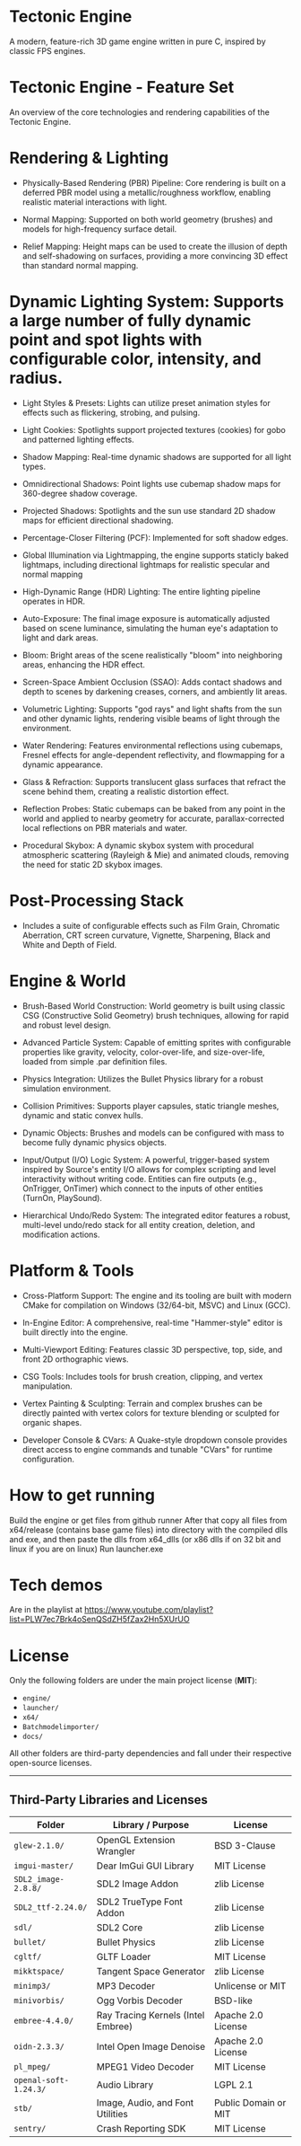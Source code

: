 # Tectonic Engine
A modern, feature-rich 3D game engine written in pure C, inspired by classic FPS engines.

# Tectonic Engine - Feature Set
An overview of the core technologies and rendering capabilities of the Tectonic Engine.

# Rendering & Lighting
- Physically-Based Rendering (PBR) Pipeline: Core rendering is built on a deferred PBR model using a metallic/roughness workflow, enabling realistic material interactions with light.

- Normal Mapping: Supported on both world geometry (brushes) and models for high-frequency surface detail.

- Relief Mapping: Height maps can be used to create the illusion of depth and self-shadowing on surfaces, providing a more convincing 3D effect than standard normal mapping.

# Dynamic Lighting System: Supports a large number of fully dynamic point and spot lights with configurable color, intensity, and radius.
- Light Styles & Presets: Lights can utilize preset animation styles for effects such as flickering, strobing, and pulsing.

- Light Cookies: Spotlights support projected textures (cookies) for gobo and patterned lighting effects.

- Shadow Mapping: Real-time dynamic shadows are supported for all light types.

- Omnidirectional Shadows: Point lights use cubemap shadow maps for 360-degree shadow coverage.

- Projected Shadows: Spotlights and the sun use standard 2D shadow maps for efficient directional shadowing.

- Percentage-Closer Filtering (PCF): Implemented for soft shadow edges.

- Global Illumination via Lightmapping, the engine supports staticly baked lightmaps, including directional lightmaps for realistic specular and normal mapping

- High-Dynamic Range (HDR) Lighting: The entire lighting pipeline operates in HDR.

- Auto-Exposure: The final image exposure is automatically adjusted based on scene luminance, simulating the human eye's adaptation to light and dark areas.

- Bloom: Bright areas of the scene realistically "bloom" into neighboring areas, enhancing the HDR effect.

- Screen-Space Ambient Occlusion (SSAO): Adds contact shadows and depth to scenes by darkening creases, corners, and ambiently lit areas.

- Volumetric Lighting: Supports "god rays" and light shafts from the sun and other dynamic lights, rendering visible beams of light through the environment.

- Water Rendering: Features environmental reflections using cubemaps, Fresnel effects for angle-dependent reflectivity, and flowmapping for a dynamic appearance.

- Glass & Refraction: Supports translucent glass surfaces that refract the scene behind them, creating a realistic distortion effect.

- Reflection Probes: Static cubemaps can be baked from any point in the world and applied to nearby geometry for accurate, parallax-corrected local reflections on PBR materials and water.

- Procedural Skybox: A dynamic skybox system with procedural atmospheric scattering (Rayleigh & Mie) and animated clouds, removing the need for static 2D skybox images.

# Post-Processing Stack
- Includes a suite of configurable effects such as Film Grain, Chromatic Aberration, CRT screen curvature, Vignette, Sharpening, Black and White and Depth of Field.

# Engine & World
- Brush-Based World Construction: World geometry is built using classic CSG (Constructive Solid Geometry) brush techniques, allowing for rapid and robust level design.

- Advanced Particle System: Capable of emitting sprites with configurable properties like gravity, velocity, color-over-life, and size-over-life, loaded from simple .par definition files.

- Physics Integration: Utilizes the Bullet Physics library for a robust simulation environment.

- Collision Primitives: Supports player capsules, static triangle meshes, dynamic and static convex hulls.

- Dynamic Objects: Brushes and models can be configured with mass to become fully dynamic physics objects.

- Input/Output (I/O) Logic System: A powerful, trigger-based system inspired by Source's entity I/O allows for complex scripting and level interactivity without writing code. Entities can fire outputs (e.g., OnTrigger, OnTimer) which connect to the inputs of other entities (TurnOn, PlaySound).

- Hierarchical Undo/Redo System: The integrated editor features a robust, multi-level undo/redo stack for all entity creation, deletion, and modification actions.

# Platform & Tools
- Cross-Platform Support: The engine and its tooling are built with modern CMake for compilation on Windows (32/64-bit, MSVC) and Linux (GCC).

- In-Engine Editor: A comprehensive, real-time "Hammer-style" editor is built directly into the engine.

- Multi-Viewport Editing: Features classic 3D perspective, top, side, and front 2D orthographic views.

- CSG Tools: Includes tools for brush creation, clipping, and vertex manipulation.

- Vertex Painting & Sculpting: Terrain and complex brushes can be directly painted with vertex colors for texture blending or sculpted for organic shapes.

- Developer Console & CVars: A Quake-style dropdown console provides direct access to engine commands and tunable "CVars" for runtime configuration.

# How to get running

Build the engine or get files from github runner
After that copy all files from x64/release (contains base game files) into directory with the compiled dlls and exe, and then paste the dlls from x64_dlls (or x86 dlls if on 32 bit and linux if you are on linux)
Run launcher.exe

# Tech demos

Are in the playlist at https://www.youtube.com/playlist?list=PLW7ec7Brk4oSenQSdZH5fZax2Hn5XUrUO

# License

Only the following folders are under the main project license (**MIT**):

- `engine/`
- `launcher/`
- `x64/`
- `Batchmodelimporter/`
- `docs/`

All other folders are third-party dependencies and fall under their respective open-source licenses.

---

## Third-Party Libraries and Licenses

| Folder                   | Library / Purpose                          | License                            |
|--------------------------|--------------------------------------------|-------------------------------------|
| `glew-2.1.0/`            | OpenGL Extension Wrangler                  | BSD 3-Clause                        |
| `imgui-master/`          | Dear ImGui GUI Library                     | MIT License                         |
| `SDL2_image-2.8.8/`      | SDL2 Image Addon                           | zlib License                        |
| `SDL2_ttf-2.24.0/`       | SDL2 TrueType Font Addon                   | zlib License                        |
| `sdl/`                   | SDL2 Core                                  | zlib License                        |
| `bullet/`                | Bullet Physics                             | zlib License                        |
| `cgltf/`                 | GLTF Loader                                | MIT License                         |
| `mikktspace/`            | Tangent Space Generator                    | zlib License                        |
| `minimp3/`               | MP3 Decoder                                | Unlicense or MIT                   |
| `minivorbis/`            | Ogg Vorbis Decoder                         | BSD-like                          |
| `embree-4.4.0/`          | Ray Tracing Kernels (Intel Embree)         | Apache 2.0 License                  |
| `oidn-2.3.3/`            | Intel Open Image Denoise                   | Apache 2.0 License                  |
| `pl_mpeg/`               | MPEG1 Video Decoder                        | MIT License                         |
| `openal-soft-1.24.3/`    | Audio Library                              | LGPL 2.1                            |
| `stb/`                   | Image, Audio, and Font Utilities           | Public Domain or MIT               |
| `sentry/`                | Crash Reporting SDK                        | MIT License                         |
